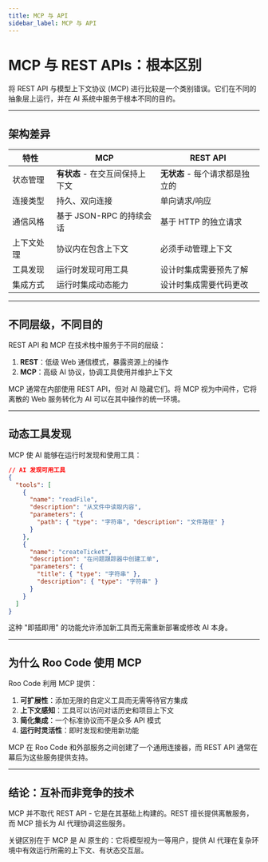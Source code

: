 ```yaml
---
title: MCP 与 API
sidebar_label: MCP 与 API
---
```


# MCP 与 REST APIs：根本区别

将 REST API 与模型上下文协议 (MCP) 进行比较是一个类别错误。它们在不同的抽象层上运行，并在 AI 系统中服务于根本不同的目的。

---

## 架构差异

| 特性 | MCP | REST API |
|---------|-----|-----------|
| 状态管理 | **有状态** - 在交互间保持上下文 | **无状态** - 每个请求都是独立的 |
| 连接类型 | 持久、双向连接 | 单向请求/响应 |
| 通信风格 | 基于 JSON-RPC 的持续会话 | 基于 HTTP 的独立请求 |
| 上下文处理 | 协议内在包含上下文 | 必须手动管理上下文 |
| 工具发现 | 运行时发现可用工具 | 设计时集成需要预先了解 |
| 集成方式 | 运行时集成动态能力 | 设计时集成需要代码更改 |

---

## 不同层级，不同目的

REST API 和 MCP 在技术栈中服务于不同的层级：

1. **REST**：低级 Web 通信模式，暴露资源上的操作
2. **MCP**：高级 AI 协议，协调工具使用并维护上下文

MCP 通常在内部使用 REST API，但对 AI 隐藏它们。将 MCP 视为中间件，它将离散的 Web 服务转化为 AI 可以在其中操作的统一环境。

---

## 动态工具发现

MCP 使 AI 能够在运行时发现和使用工具：

```json
// AI 发现可用工具
{
  "tools": [
    {
      "name": "readFile",
      "description": "从文件中读取内容",
      "parameters": {
        "path": { "type": "字符串", "description": "文件路径" }
      }
    },
    {
      "name": "createTicket",
      "description": "在问题跟踪器中创建工单",
      "parameters": {
        "title": { "type": "字符串" },
        "description": { "type": "字符串" }
      }
    }
  ]
}
```

这种 "即插即用" 的功能允许添加新工具而无需重新部署或修改 AI 本身。

---

## 为什么 Roo Code 使用 MCP

Roo Code 利用 MCP 提供：

1. **可扩展性**：添加无限的自定义工具而无需等待官方集成
2. **上下文感知**：工具可以访问对话历史和项目上下文
3. **简化集成**：一个标准协议而不是众多 API 模式
4. **运行时灵活性**：即时发现和使用新功能

MCP 在 Roo Code 和外部服务之间创建了一个通用连接器，而 REST API 通常在幕后为这些服务提供支持。

---

## 结论：互补而非竞争的技术

MCP 并不取代 REST API - 它是在其基础上构建的。REST 擅长提供离散服务，而 MCP 擅长为 AI 代理协调这些服务。

关键区别在于 MCP 是 AI 原生的：它将模型视为一等用户，提供 AI 代理在复杂环境中有效运行所需的上下文、有状态交互层。